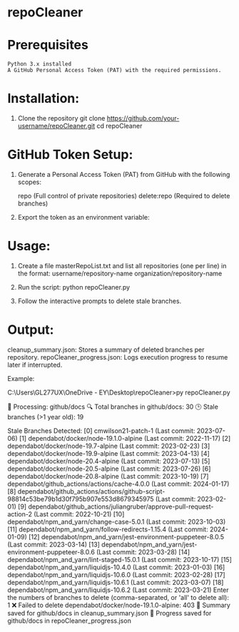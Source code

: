 # repoCleaner

# Prerequisites

	Python 3.x installed
	A GitHub Personal Access Token (PAT) with the required permissions.

# Installation:

1. Clone the repository
	git clone https://github.com/your-username/repoCleaner.git
	cd repoCleaner

# GitHub Token Setup:

1. Generate a Personal Access Token (PAT) from GitHub with the following scopes:

	repo (Full control of private repositories)
	delete:repo (Required to delete branches)

2. Export the token as an environment variable:

# Usage:

1. Create a file masterRepoList.txt and list all repositories (one per line) in the format:
	username/repository-name
	organization/repository-name

2. Run the script:
	python repoCleaner.py

3. Follow the interactive prompts to delete stale branches.

# Output:

cleanup_summary.json: Stores a summary of deleted branches per repository.
repoCleaner_progress.json: Logs execution progress to resume later if interrupted.

Example:

C:\Users\GL277UX\OneDrive - EY\Desktop\repoCleaner>py repoCleaner.py

📌 Processing: github/docs
🔍 Total branches in github/docs: 30
🕒 Stale branches (>1 year old): 19

Stale Branches Detected:
[0] cmwilson21-patch-1 (Last commit: 2023-07-06)
[1] dependabot/docker/node-19.1.0-alpine (Last commit: 2022-11-17)
[2] dependabot/docker/node-19.7-alpine (Last commit: 2023-02-23)
[3] dependabot/docker/node-19.9-alpine (Last commit: 2023-04-13)
[4] dependabot/docker/node-20.4-alpine (Last commit: 2023-07-13)
[5] dependabot/docker/node-20.5-alpine (Last commit: 2023-07-26)
[6] dependabot/docker/node-20.8-alpine (Last commit: 2023-10-19)
[7] dependabot/github_actions/actions/cache-4.0.0 (Last commit: 2024-01-17)
[8] dependabot/github_actions/actions/github-script-98814c53be79b1d30f795b907e553d8679345975 (Last commit: 2023-02-01)
[9] dependabot/github_actions/juliangruber/approve-pull-request-action-2 (Last commit: 2022-10-21)
[10] dependabot/npm_and_yarn/change-case-5.0.1 (Last commit: 2023-10-03)
[11] dependabot/npm_and_yarn/follow-redirects-1.15.4 (Last commit: 2024-01-09)
[12] dependabot/npm_and_yarn/jest-environment-puppeteer-8.0.5 (Last commit: 2023-03-14)
[13] dependabot/npm_and_yarn/jest-environment-puppeteer-8.0.6 (Last commit: 2023-03-28)
[14] dependabot/npm_and_yarn/lint-staged-15.0.1 (Last commit: 2023-10-17)
[15] dependabot/npm_and_yarn/liquidjs-10.4.0 (Last commit: 2023-01-03)
[16] dependabot/npm_and_yarn/liquidjs-10.6.0 (Last commit: 2023-02-28)
[17] dependabot/npm_and_yarn/liquidjs-10.6.1 (Last commit: 2023-03-07)
[18] dependabot/npm_and_yarn/liquidjs-10.6.2 (Last commit: 2023-03-21)
Enter the numbers of branches to delete (comma-separated, or 'all' to delete all): 1
❌ Failed to delete dependabot/docker/node-19.1.0-alpine: 403
📄 Summary saved for github/docs in cleanup_summary.json
🔄 Progress saved for github/docs in repoCleaner_progress.json

